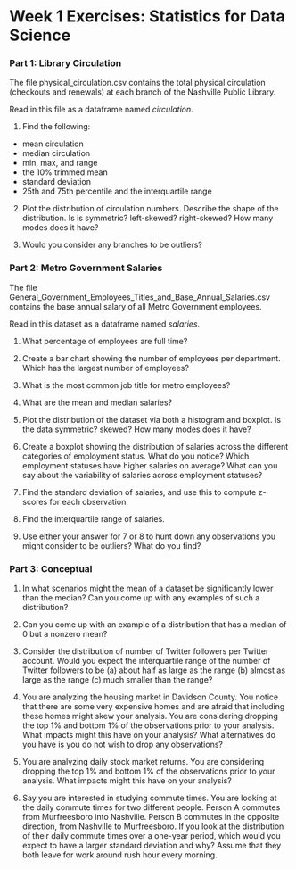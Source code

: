 # Week 1 Exercises: Statistics for Data Science

### Part 1: Library Circulation 

The file physical_circulation.csv contains the total physical circulation (checkouts and renewals) at each branch of the Nashville Public Library.

Read in this file as a dataframe named *circulation*.

1. Find the following:
* mean circulation
* median circulation
* min, max, and range
* the 10% trimmed mean
* standard deviation
* 25th and 75th percentile and the interquartile range

2. Plot the distribution of circulation numbers. Describe the shape of the distribution. Is is symmetric? left-skewed? right-skewed? How many modes does it have?

3. Would you consider any branches to be outliers?

### Part 2: Metro Government Salaries

The file General_Government_Employees_Titles_and_Base_Annual_Salaries.csv contains the base annual salary of all Metro Government employees.

Read in this dataset as a dataframe named *salaries*.

1. What percentage of employees are full time?

2. Create a bar chart showing the number of employees per department. Which has the largest number of employees?

3. What is the most common job title for metro employees?

4. What are the mean and median salaries?

5. Plot the distribution of the dataset via both a histogram and boxplot. Is the data symmetric? skewed? How many modes does it have?

6. Create a boxplot showing the distribution of salaries across the different categories of employment status. What do you notice? Which employment statuses have higher salaries on average? What can you say about the variability of salaries across employment statuses?

7. Find the standard deviation of salaries, and use this to compute z-scores for each observation.

8. Find the interquartile range of salaries.

9. Use either your answer for 7 or 8 to hunt down any observations you might consider to be outliers? What do you find? 

### Part 3: Conceptual 
1. In what scenarios might the mean of a dataset be significantly lower than the median? Can you come up with any examples of such a distribution?

2. Can you come up with an example of a distribution that has a median of 0 but a nonzero mean?

3. Consider the distribution of number of Twitter followers per Twitter account. Would you expect the interquartile range of the number of Twitter followers to be (a) about half as large as the range (b) almost as large as the range (c) much smaller than the range? 

4. You are analyzing the housing market in Davidson County. You notice that there are some very expensive homes and are afraid that including these homes might skew your analysis. You are considering dropping the top 1% and bottom 1% of the observations prior to your analysis. What impacts might this have on your analysis? What alternatives do you have is you do not wish to drop any observations?

5. You are analyzing daily stock market returns. You are considering dropping the top 1% and bottom 1% of the observations prior to your analysis. What impacts might this have on your analysis?

6. Say you are interested in studying commute times. You are looking at the daily commute times for two different people. Person A commutes from Murfreesboro into Nashville. Person B commutes in the opposite direction, from Nashville to Murfreesboro. If you look at the distribution of their daily commute times over a one-year period, which would you expect to have a larger standard deviation and why? Assume that they both leave for work around rush hour every morning.
